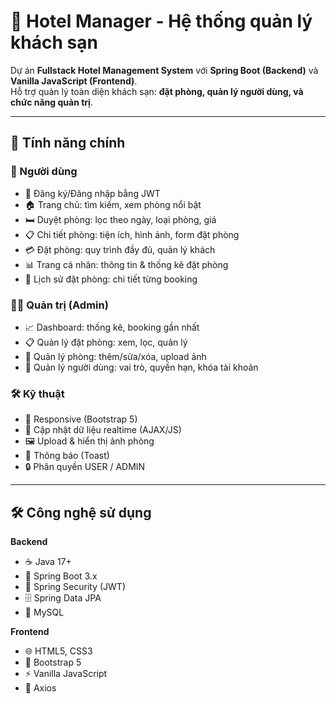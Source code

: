 # 🏨 Hotel Manager - Hệ thống quản lý khách sạn  

Dự án **Fullstack Hotel Management System** với **Spring Boot (Backend)** và **Vanilla JavaScript (Frontend)**.  
Hỗ trợ quản lý toàn diện khách sạn: **đặt phòng, quản lý người dùng, và chức năng quản trị**.  

---

## 🚀 Tính năng chính  

### 👥 Người dùng  
- 🔐 Đăng ký/Đăng nhập bằng JWT  
- 🏠 Trang chủ: tìm kiếm, xem phòng nổi bật  
- 🛏️ Duyệt phòng: lọc theo ngày, loại phòng, giá  
- 📋 Chi tiết phòng: tiện ích, hình ảnh, form đặt phòng  
- 💳 Đặt phòng: quy trình đầy đủ, quản lý khách  
- 📊 Trang cá nhân: thông tin & thống kê đặt phòng  
- 📅 Lịch sử đặt phòng: chi tiết từng booking  

### 👨‍💼 Quản trị (Admin)  
- 📈 Dashboard: thống kê, booking gần nhất  
- 📋 Quản lý đặt phòng: xem, lọc, quản lý  
- 🏨 Quản lý phòng: thêm/sửa/xóa, upload ảnh  
- 👥 Quản lý người dùng: vai trò, quyền hạn, khóa tài khoản  

### 🛠️ Kỹ thuật  
- 📱 Responsive (Bootstrap 5)  
- 🔄 Cập nhật dữ liệu realtime (AJAX/JS)  
- 🖼️ Upload & hiển thị ảnh phòng  
- 🔔 Thông báo (Toast)  
- 🔒 Phân quyền USER / ADMIN  

---

## 🛠️ Công nghệ sử dụng  

**Backend**  
- ☕ Java 17+  
- 🚀 Spring Boot 3.x  
- 🔐 Spring Security (JWT)  
- 🗄️ Spring Data JPA  
- 🐬 MySQL  

**Frontend**  
- 🌐 HTML5, CSS3  
- 🎨 Bootstrap 5  
- ⚡ Vanilla JavaScript  
- 📡 Axios  
